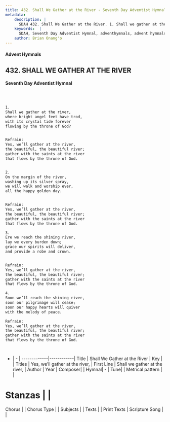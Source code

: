 ```yaml
---
title: 432. Shall We Gather at the River - Seventh Day Adventist Hymnal
metadata:
    description: |
      SDAH 432. Shall We Gather at the River. 1. Shall we gather at the river, where bright angel feet have trod, with its crystal tide forever flowing by the throne of God? 
    keywords:  |
      SDAH, Seventh Day Adventist Hymnal, adventhymnals, advent hymnals, Shall We Gather at the River, Shall we gather at the river, ,Yes, we’ll gather at the river,
    author: Brian Onang'o
---
```


#### Advent Hymnals
## 432. SHALL WE GATHER AT THE RIVER
#### Seventh Day Adventist Hymnal

```txt



1.
Shall we gather at the river,
where bright angel feet have trod,
with its crystal tide forever
flowing by the throne of God?


Refrain:
Yes, we’ll gather at the river,
the beautiful, the beautiful river;
gather with the saints at the river
that flows by the throne of God.


2.
On the margin of the river,
washing up its silver spray,
we will walk and worship ever,
all the happy golden day.


Refrain:
Yes, we’ll gather at the river,
the beautiful, the beautiful river;
gather with the saints at the river
that flows by the throne of God.

3.
Ere we reach the shining river,
lay we every burden down;
grace our spirits will deliver,
and provide a robe and crown.


Refrain:
Yes, we’ll gather at the river,
the beautiful, the beautiful river;
gather with the saints at the river
that flows by the throne of God.

4.
Soon we’ll reach the shining river,
soon our pilgrimage will cease;
soon our happy hearts will quiver
with the melody of peace.

Refrain:
Yes, we’ll gather at the river,
the beautiful, the beautiful river;
gather with the saints at the river
that flows by the throne of God.




```

- |   -  |
-------------|------------|
Title | Shall We Gather at the River |
Key |  |
Titles | Yes, we’ll gather at the river, |
First Line | Shall we gather at the river, |
Author | 
Year | 
Composer|  |
Hymnal|  - |
Tune|  |
Metrical pattern | |
# Stanzas |  |
Chorus |  |
Chorus Type |  |
Subjects |  |
Texts |  |
Print Texts | 
Scripture Song |  |
  
